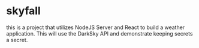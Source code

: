 # skyfall
this is a project that utilizes NodeJS Server and React to build a weather application.  This will use the DarkSky API and demonstrate keeping secrets a secret.
